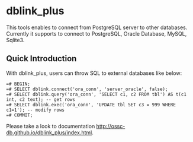dblink_plus
=======
This tools enables to connect from PostgreSQL server to other databases.
Currently it supports to connect to PostgreSQL, Oracle Database, MySQL, Sqlite3.

Quick Introduction
---
With dblink_plus, users can throw SQL to external databases like below:

    =# BEGIN;
    =# SELECT dblink.connect('ora_conn', 'server_oracle', false);
    =# SELECT dblink.query('ora_conn', 'SELECT c1, c2 FROM tbl') AS t(c1 int, c2 text); -- get rows
    =# SELECT dblink.exec('ora_conn', 'UPDATE tbl SET c3 = 999 WHERE c1=1'); -- modify rows
    =# COMMIT;

Please take a look to documentation http://ossc-db.github.io/dblink_plus/index.html.

